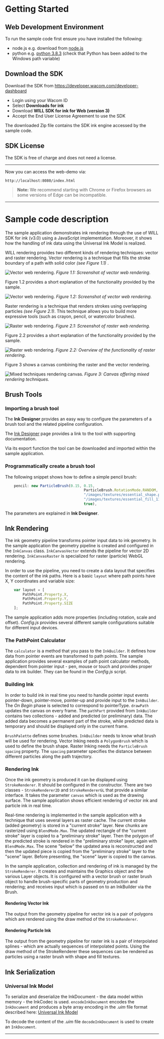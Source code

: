 # Getting Started

## Web Development Environment

To run the sample code first ensure you have installed the following:

* node.js e.g. download from [node.js](https://nodejs.org/en/download/)
* python e.g. [python 3.8.3](https://www.python.org/downloads/release/python-383/)
  (check that Python has been added to the Windows path variable)


## Download the SDK

Download the SDK from https://developer.wacom.com/developer-dashboard

* Login using your Wacom ID
* Select **Downloads for ink**
* Download **WILL SDK for ink for Web (version 3)**
* Accept the End User License Agreement to use the SDK

The downloaded Zip file contains the SDK ink engine accessed by the sample code.


## SDK License

The SDK is free of charge and does not need a license.

---


Now you can access the web-demo via:

```http://localhost:8080/index.html```


> **Note:**  We recommend starting with Chrome or Firefox browsers as some versions of Edge can be incompatible.

---

# Sample code description

The sample application demonstrates ink rendering through the use of WILL SDK for ink (v3.0) using a JavaScript implementation.
Moreover, it shows how the handling of ink data using the Universal Ink Model is realized.

WILL rendering provides two different kinds of rendering techniques: vector and raster rendering.
Vector rendering is a technique that fills the stroke boundary of a path with solid color *(see Figure 1.1)* .

![Vector web rendering.](./media/01_vector_sample.png)
*Figure 1.1: Screenshot of vector web rendering.*

Figure 1.2 provides a short explanation of the functionality provided by the sample.

![Vector web rendering.](./media/01_vector.png)
*Figure 1.2: Screenshot of vector web rendering.*

Raster rendering is a technique that renders strokes using overlapping particles *(see Figure 2.1)*.
This technique allows you to build more expressive tools (such as crayon, pencil, or watercolor brushes).

![Raster web rendering.](./media/02_raster_sample.png)
*Figure 2.1: Screenshot of raster web rendering.*

Figure 2.2 provides a short explanation of the functionality provided by the sample.

![Raster web rendering.](./media/02_raster.png)
*Figure 2.2: Overview of the functionality of raster rendering.*

Figure 3 shows a canvas combining the raster and the vector rendering.

![Mixed techniques rendering canvas.](./media/03_mixed.png)
*Figure 3: Canvas offering mixed rendering techniques.*


## Brush Tools

### Importing a brush tool

The **Ink Designer** provides an easy way to configure the parameters of a brush tool and the related pipeline configuration.

The [Ink Designer](http://developer-docs.wacom.com/sdk-for-ink/docs/ink-designer) page provides a link to the tool with supporting documentation.

Via its export function the tool can be downloaded and imported within the sample application.

### Programmatically create a brush tool

The following snippet shows how to define a simple pencil brush:

```javascript
	pencil: new ParticleBrush(0.15, 0.15,
									ParticleBrush.RotationMode.RANDOM,
									"/images/textures/essential_shape.png",
									"/images/textures/essential_fill_11.png",
									true),
```
The parameters are explained in **Ink Designer**.


## Ink Rendering

The ink geometry pipeline transforms pointer input data to ink geometry.
In the sample application the geometry pipeline is created and configured in the `InkCanvas` class.
`InkCanvasVector` extends the pipeline for vector 2D rendering.
`InkCanvasRaster` is specialized for raster (particle) WebGL rendering.

In order to use the pipeline, you need to create a data layout that specifies the content of the ink paths.
Here is a basic ```layout``` where path points have X, Y coordinates and variable size:

```javascript
    var layout = [
        PathPoint.Property.X,
        PathPoint.Property.Y,
        PathPoint.Property.SIZE
    ];
```

The sample application adds more properties (including rotation, scale and offset).
*Config.js* provides several different sample configurations suitable for different input devices.

### The PathPoint Calculator

The `calculator` is a method that you pass to the `InkBuilder`.
It defines how data from pointer events are transformed to path points.
The sample application provides several examples of path point calculator methods, dependent from pointer input - pen, mouse or touch and provides proper data to ink builder.
They can be found in the *Config.js* script.

### Building Ink

In order to build ink in real time you need to handle pointer input events pointer-down, pointer-move, pointer-up and provide input to the `InkBuilder`.
The *On Begin* phase is selected to correspond to pointerType.
`drawPath` updates the canvas on every frame.
The `pathPart` provided from `InkBuilder` contains two collections - added and predicted (or preliminary) data.
The added data becomes a permanent part of the stroke, while predicted data is temporary and should be displayed only in the current frame.

`BrushPalette` defines some brushes.
`InkBuilder` needs to know what brush will be used for rendering.
Vector Inking needs a `PolygonBrush` which is used to define the brush shape.
Raster Inking needs the `ParticleBrush` `spacing` property.
The `spacing` parameter specifies the distance between different particles along the path trajectory.

### Rendering Ink

Once the ink geometry is produced it can be displayed using `StrokeRenderer`.
It should be configured in the constructor.
There are two classes - `StrokeRenderer2D` and `StrokeRendererGL` that provide a similar interface.
It takes the parameter `canvas` which is used as the drawing surface.
The sample application shows efficient rendering of vector ink and particle ink in real time.

Real-time rendering is implemented in the sample application with a technique that uses several layers as raster cache.
The current stroke (added geometry) is stored in a "current stroke" layer.
New chunks are rasterized using `BlendMode.Max`.
The updated rectangle of the "current stroke" layer is copied to a "preliminary stroke" layer.
Then the polygon of the predicted stroke is rendered in the "preliminary stroke" layer, again with `BlendMode.Max`.
The scene "below" the updated area is reconstructed and then the updated piece is copied from the "preliminary stroke" layer to the "scene" layer.
Before presenting, the "scene" layer is copied to the canvas.

In the sample application, collection and rendering of ink is managed by the `StrokeRenderer`.
It creates and maintains the Graphics object and the various Layer objects.
It is configured with a vector brush or raster brush object to handle brush-specific parts of geometry production and rendering;
and receives input which is passed on to an InkBuilder via the Brush.

#### Rendering Vector Ink

The output from the geometry pipeline for vector ink is a pair of polygons which are rendered using the draw method of the `StrokeRenderer`.

#### Rendering Particle Ink

The output from the geometry pipeline for raster ink is a pair of interpolated splines - which are actually sequences of interpolated points.
Using the draw method of the StrokeRenderer these sequences can be rendered as particles using a raster brush with shape and fill textures.

## Ink Serialization

### Universal Ink Model

To serialize and deserialize the InkDocument - the data model within memory - the InkCodec is used.
`encodeInkDocument` encodes the `InkDocument` and produces a byte array encoding in the *.uim* file format described here: [Universal Ink Model](http://developer-docs.wacom.com/sdk-for-ink/docs/model)

To decode the content of the *.uim* file `decodeInkDocument` is used to create an `InkDocument`.


---








